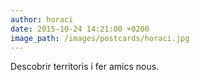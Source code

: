 ```yaml
---
author: horaci
date: 2015-10-24 14:21:00 +0200
image_path: /images/postcards/horaci.jpg
---
```

Descobrir territoris i fer amics nous.
